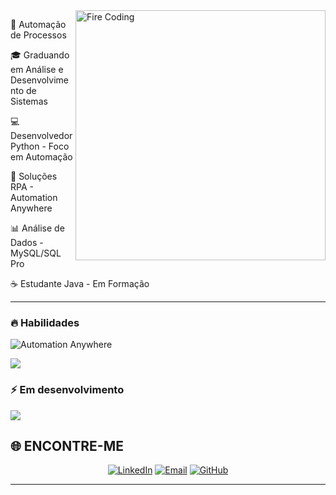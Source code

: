 </div>

<img align="right" alt="Fire Coding" width="400" src="https://media.giphy.com/media/RbDKaczqWovIugyJmW/giphy.gif">

🔧 Automação de Processos

🎓 Graduando em Análise e Desenvolvimento de Sistemas

💻 Desenvolvedor Python - Foco em Automação

🤖 Soluções RPA - Automation Anywhere   

📊 Análise de Dados - MySQL/SQL Pro

☕ Estudante Java - Em Formação

</div>

---
### 🔥 Habilidades
![Automation Anywhere](https://img.shields.io/badge/AUTOMATION_ANYWHERE-FF6600?style=for-the-badge&logo=automation-anywhere&logoColor=white&labelColor=FF0000)

<img src="https://skillicons.dev/icons?i=python,mysql,git,github,vscode" />

### ⚡ Em desenvolvimento
<img src="https://skillicons.dev/icons?i=java" />

</div>

## 🌐 ENCONTRE-ME

<div align="center">

[![LinkedIn](https://img.shields.io/badge/LINKEDIN-0077B5?style=for-the-badge&logo=linkedin&logoColor=white&labelColor=FF4500)](https://www.linkedin.com/in/jgomes-teodoro)
[![Email](https://img.shields.io/badge/EMAIL-D14836?style=for-the-badge&logo=gmail&logoColor=white&labelColor=FF6347)](mailto:teodoro2522@gmail.com)
[![GitHub](https://img.shields.io/badge/GITHUB-181717?style=for-the-badge&logo=github&logoColor=white&labelColor=FF8C00)](https://github.com/Teodorox)

</div>

---

